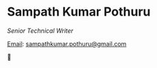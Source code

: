 # Sampath Kumar Pothuru
_Senior Technical Writer_

[Email](mailto:sampathkumar.pothuru@gmail.com): sampathkumar.pothuru@gmail.com 

👩
